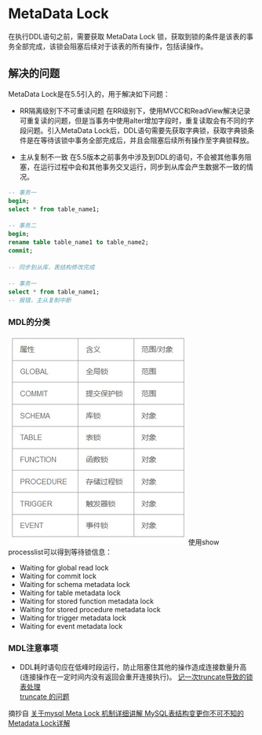# MetaData Lock
在执行DDL语句之前，需要获取 MetaData Lock 锁，获取到锁的条件是该表的事务全部完成，该锁会阻塞后续对于该表的所有操作，包括读操作。

## 解决的问题
MetaData Lock是在5.5引入的，用于解决如下问题：
* RR隔离级别下不可重读问题
在RR级别下，使用MVCC和ReadView解决记录可重复读的问题，但是当事务中使用alter增加字段时，重复读取会有不同的字段问题。引入MetaData Lock后，DDL语句需要先获取字典锁，获取字典锁条件是在等待该锁中事务全部完成后，并且会阻塞后续所有操作至字典锁释放。

* 主从复制不一致
在5.5版本之前事务中涉及到DDL的语句，不会被其他事务阻塞，在运行过程中会和其他事务交叉运行，同步到从库会产生数据不一致的情况。
```sql
-- 事务一
begin;
select * from table_name1;

-- 事务二
begin;
rename table table_name1 to table_name2;
commit;

-- 同步到从库，表结构修改完成

-- 事务一
select * from table_name1;
-- 报错，主从复制中断
```

### MDL的分类
![25](.\image\25.jpg)
使用show processlist可以得到等待锁信息：
* Waiting for global read lock 
* Waiting for commit lock
* Waiting for schema metadata lock
* Waiting for table metadata lock
* Waiting for stored function metadata lock
* Waiting for stored procedure metadata lock
* Waiting for trigger metadata lock
* Waiting for event metadata lock


### MDL注意事项
* DDL耗时语句应在低峰时段运行，防止阻塞住其他的操作造成连接数量升高(连接操作在一定时间内没有返回会重开连接执行)。
[记一次truncate导致的锁表处理](https://blog.csdn.net/qian_xiaoqian/article/details/53813333)   
[truncate 的问题](https://houbb.github.io/2017/02/27/mysql-truncate)


摘抄自
[关于mysql Meta Lock 机制详细讲解 ](http://blog.itpub.net/29896444/viewspace-2101567/)
[MySQL表结构变更你不可不知的Metadata Lock详解](https://www.jb51.net/article/145599.htm)